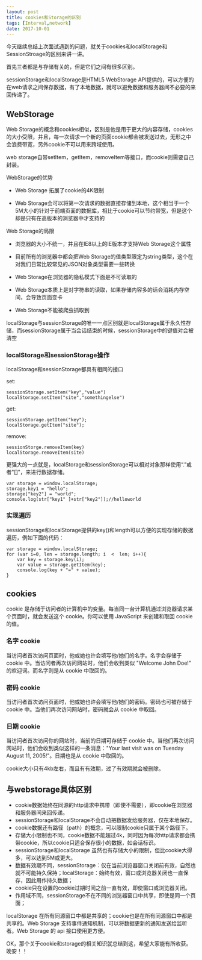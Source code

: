 ```yaml
---
layout: post
title: cookies和Storage的区别
tags: [Interval,network]
date: 2017-10-01
---
```


今天继续总结上次面试遇到的问题，就关于cookies和localStorage和SessionStroage的区别来讲一讲。

首先三者都是与存储有关的，但是它们之间有很多区别。

sessionStorage和localStorage是HTML5 WebStorage API提供的，可以方便的在web请求之间保存数据，有了本地数据，就可以避免数据和服务器间不必要的来回传递了。

##  WebStorage 

Web Storage的概念和cookies相似，区别是他是用于更大的内容存储，cookies的大小受限，并且，每一次请求一个新的页面cookie都会被发送过去，无形之中会浪费带宽，另外cookie不可以用来跨域使用。

web storage自带setItem，getItem，removeItem等接口，而cookie则需要自己封装。

WebStorage的优势

- Web Storage 拓展了cookie的4K限制

- Web Storage会可以将第一次请求的数据直接存储到本地，这个相当于一个5M大小的针对于前端页面的数据库，相比于cookie可以节约带宽，但是这个却是只有在高版本的浏览器中才支持的

Web Storage的局限

- 浏览器的大小不统一，并且在IE8以上的IE版本才支持Web Storage这个属性

- 目前所有的浏览器中都会把Web Storage的值类型限定为string类型，这个在对我们日常比较常见的JSON对象类型需要一些转换

- Web Storage在浏览器的隐私模式下面是不可读取的

- Web Storage本质上是对字符串的读取，如果存储内容多的话会消耗内存空间，会导致页面变卡

- Web Storage不能被爬虫抓取到

localStorage与sessionStorage的唯一一点区别就是localStorage属于永久性存储，而sessionStorage属于当会话结束的时候，sessionStorage中的键值对会被清空



### localStorage和sessionStorage操作

localStorage和sessionStorage都具有相同的接口

set:

    sessionStorage.setItem("key","value")
    localStorage.setItem("site","somethingelse")

get: 

    sessionStorage.getItem("key");
    localStorage.getItem("site");

remove:

    sessionStorge.removeItem(key)
    localStorage.removeItem(site)

更强大的一点就是，localStorage和sessionStorage可以相对对象那样使用“.”或者"[]"，来进行数据存储。

    var storage = window.localStorage;
    storage.key1 = "hello";
    storage["key2"] = "world";
    console.log(str["key1" ]+str["key2"]);//helloworld

### 实现遍历

sessionStorage和localStorage提供的key()和length可以方便的实现存储的数据遍历，例如下面的代码：

    var storage = window.localStorage; 
    for (var i=0, len = storage.length; i  <  len; i++){     
        var key = storage.key(i);     
        var value = storage.getItem(key);     
        console.log(key + "=" + value); 
    }

## cookies

cookie 是存储于访问者的计算机中的变量。每当同一台计算机通过浏览器请求某个页面时，就会发送这个 cookie。你可以使用 JavaScript 来创建和取回 cookie 的值。

### 名字 cookie

当访问者首次访问页面时，他或她也许会填写他/她们的名字。名字会存储于 cookie 中。当访问者再次访问网站时，他们会收到类似 "Welcome John Doe!" 的欢迎词。而名字则是从 cookie 中取回的。

### 密码 cookie

当访问者首次访问页面时，他或她也许会填写他/她们的密码。密码也可被存储于 cookie 中。当他们再次访问网站时，密码就会从 cookie 中取回。

### 日期 cookie

当访问者首次访问你的网站时，当前的日期可存储于 cookie 中。当他们再次访问网站时，他们会收到类似这样的一条消息："Your last visit was on Tuesday August 11, 2005!"。日期也是从 cookie 中取回的。


cookie大小只有4kb左右，而且有有效期，过了有效期就会被删除。

## 与webstorage具体区别

- cookie数据始终在同源的http请求中携带（即使不需要），即cookie在浏览器和服务器间来回传递。
- sessionStorage和localStorage不会自动把数据发给服务器，仅在本地保存。
- cookie数据还有路径（path）的概念，可以限制cookie只属于某个路径下。
- 存储大小限制也不同，cookie数据不能超过4k，同时因为每次http请求都会携带cookie，所以cookie只适合保存很小的数据，如会话标识。
- sessionStorage和localStorage 虽然也有存储大小的限制，但比cookie大得多，可以达到5M或更大。
- 数据有效期不同，sessionStorage：仅在当前浏览器窗口关闭前有效，自然也就不可能持久保持；localStorage：始终有效，窗口或浏览器关闭也一直保存，因此用作持久数据；
- cookie只在设置的cookie过期时间之前一直有效，即使窗口或浏览器关闭。
- 作用域不同，sessionStorage不在不同的浏览器窗口中共享，即使是同一个页面；

localStorage 在所有同源窗口中都是共享的；cookie也是在所有同源窗口中都是共享的。Web Storage 支持事件通知机制，可以将数据更新的通知发送给监听者。Web Storage 的 api 接口使用更方便。

OK，那个关于cookie和storage的相关知识就总结到这，希望大家能有所收获。晚安！！